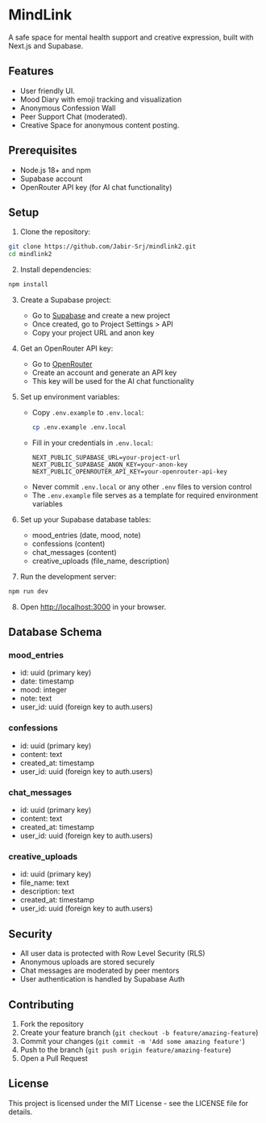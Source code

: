 # MindLink

A safe space for mental health support and creative expression, built with Next.js and Supabase.

## Features
- User friendly UI.
- Mood Diary with emoji tracking and visualization
- Anonymous Confession Wall
- Peer Support Chat (moderated).
- Creative Space for anonymous content posting.

## Prerequisites

- Node.js 18+ and npm
- Supabase account
- OpenRouter API key (for AI chat functionality)

## Setup

1. Clone the repository:
```bash
git clone https://github.com/Jabir-Srj/mindlink2.git
cd mindlink2
```

2. Install dependencies:
```bash
npm install
```

3. Create a Supabase project:
   - Go to [Supabase](https://supabase.com) and create a new project
   - Once created, go to Project Settings > API
   - Copy your project URL and anon key

4. Get an OpenRouter API key:
   - Go to [OpenRouter](https://openrouter.ai/keys)
   - Create an account and generate an API key
   - This key will be used for the AI chat functionality

5. Set up environment variables:
   - Copy `.env.example` to `.env.local`:
     ```bash
     cp .env.example .env.local
     ```
   - Fill in your credentials in `.env.local`:
     ```
     NEXT_PUBLIC_SUPABASE_URL=your-project-url
     NEXT_PUBLIC_SUPABASE_ANON_KEY=your-anon-key
     NEXT_PUBLIC_OPENROUTER_API_KEY=your-openrouter-api-key
     ```
   - Never commit `.env.local` or any other `.env` files to version control
   - The `.env.example` file serves as a template for required environment variables

6. Set up your Supabase database tables:
   - mood_entries (date, mood, note)
   - confessions (content)
   - chat_messages (content)
   - creative_uploads (file_name, description)

7. Run the development server:
```bash
npm run dev
```

8. Open [http://localhost:3000](http://localhost:3000) in your browser.

## Database Schema

### mood_entries
- id: uuid (primary key)
- date: timestamp
- mood: integer
- note: text
- user_id: uuid (foreign key to auth.users)

### confessions
- id: uuid (primary key)
- content: text
- created_at: timestamp
- user_id: uuid (foreign key to auth.users)

### chat_messages
- id: uuid (primary key)
- content: text
- created_at: timestamp
- user_id: uuid (foreign key to auth.users)

### creative_uploads
- id: uuid (primary key)
- file_name: text
- description: text
- created_at: timestamp
- user_id: uuid (foreign key to auth.users)

## Security

- All user data is protected with Row Level Security (RLS)
- Anonymous uploads are stored securely
- Chat messages are moderated by peer mentors
- User authentication is handled by Supabase Auth

## Contributing

1. Fork the repository
2. Create your feature branch (`git checkout -b feature/amazing-feature`)
3. Commit your changes (`git commit -m 'Add some amazing feature'`)
4. Push to the branch (`git push origin feature/amazing-feature`)
5. Open a Pull Request

## License

This project is licensed under the MIT License - see the LICENSE file for details.
